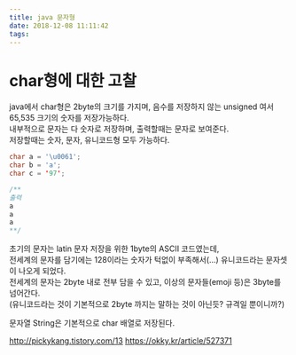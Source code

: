 ```yaml
---
title: java 문자형
date: 2018-12-08 11:11:42
tags:
---
```


# char형에 대한 고찰
java에서 char형은 2byte의 크기를 가지며, 음수를 저장하지 않는 unsigned 여서 65,535 크기의 숫자를 저장가능하다.  
내부적으로 문자는 다 숫자로 저장하며, 출력할때는 문자로 보여준다.  
저장할때는 숫자, 문자, 유니코드형 모두 가능하다.  

```java
char a = '\u0061';
char b = 'a';
char c = '97';

/**
출력
a
a
a
**/
```

초기의 문자는 latin 문자 저장을 위한 1byte의 ASCII 코드였는데,  
전세계의 문자를 담기에는 128이라는 숫자가 턱없이 부족해서(...) 유니코드라는 문자셋이 나오게 되었다.  
전세계의 문자는 2byte 내로 전부 담을 수 있고, 이상의 문자들(emoji 등)은 3byte를 넘어간다.  
(유니코드라는 것이 기본적으로 2byte 까지는 말하는 것이 아닌듯? 규격일 뿐이니까?)  

문자열 String은 기본적으로 char 배열로 저장된다.  

http://pickykang.tistory.com/13
https://okky.kr/article/527371



<!-- more -->